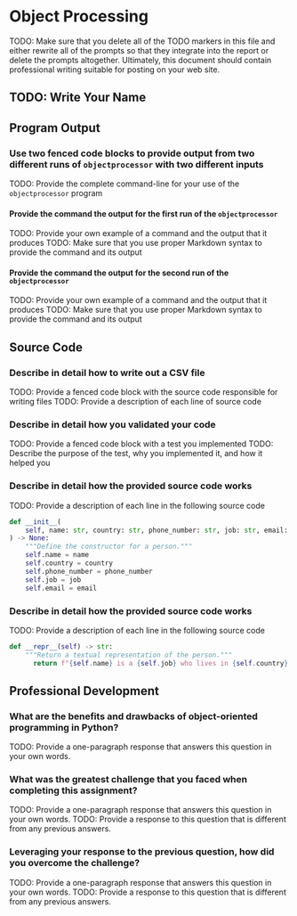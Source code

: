 # Object Processing

TODO: Make sure that you delete all of the TODO markers in this file and either
rewrite all of the prompts so that they integrate into the report or delete the
prompts altogether. Ultimately, this document should contain professional
writing suitable for posting on your web site.

## TODO: Write Your Name

## Program Output

### Use two fenced code blocks to provide output from two different runs of `objectprocessor` with two different inputs

TODO: Provide the complete command-line for your use of the `objectprocessor` program

#### Provide the command the output for the first run of the `objectprocessor`

TODO: Provide your own example of a command and the output that it produces
TODO: Make sure that you use proper Markdown syntax to provide the command and its output

#### Provide the command the output for the second run of the `objectprocessor`

TODO: Provide your own example of a command and the output that it produces
TODO: Make sure that you use proper Markdown syntax to provide the command and its output

## Source Code

### Describe in detail how to write out a CSV file

TODO: Provide a fenced code block with the source code responsible for
writing files
TODO: Provide a description of each line of source code

### Describe in detail how you validated your code

TODO: Provide a fenced code block with a test you implemented
TODO: Describe the purpose of the test, why you implemented it,
and how it helped you

### Describe in detail how the provided source code works

TODO: Provide a description of each line in the following source code

```python
def __init__(
    self, name: str, country: str, phone_number: str, job: str, email: str
) -> None:
    """Define the constructor for a person."""
    self.name = name
    self.country = country
    self.phone_number = phone_number
    self.job = job
    self.email = email
```

### Describe in detail how the provided source code works

TODO: Provide a description of each line in the following source code

```python
def __repr__(self) -> str:
    """Return a textual representation of the person."""
      return f"{self.name} is a {self.job} who lives in {self.country}. You can call this person at {self.phone_number} and email them {self.email}."
```

## Professional Development

### What are the benefits and drawbacks of object-oriented programming in Python?

TODO: Provide a one-paragraph response that answers this question in your own words.

### What was the greatest challenge that you faced when completing this assignment?

TODO: Provide a one-paragraph response that answers this question in your own words.
TODO: Provide a response to this question that is different from any previous answers.

### Leveraging your response to the previous question, how did you overcome the challenge?

TODO: Provide a one-paragraph response that answers this question in your own words.
TODO: Provide a response to this question that is different from any previous answers.
